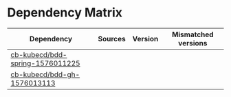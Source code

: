 # Dependency Matrix

Dependency | Sources | Version | Mismatched versions
---------- | ------- | ------- | -------------------
[cb-kubecd/bdd-spring-1576011225](https://github.com/cb-kubecd/bdd-spring-1576011225.git) |  | []() | 
[cb-kubecd/bdd-gh-1576013113](https://github.com/cb-kubecd/bdd-gh-1576013113.git) |  | []() | 
